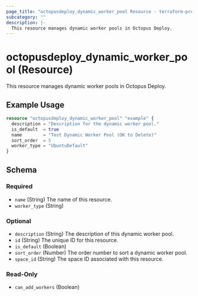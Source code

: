 ```yaml
---
page_title: "octopusdeploy_dynamic_worker_pool Resource - terraform-provider-octopusdeploy"
subcategory: ""
description: |-
  This resource manages dynamic worker pools in Octopus Deploy.
---
```


# octopusdeploy_dynamic_worker_pool (Resource)

This resource manages dynamic worker pools in Octopus Deploy.

## Example Usage

```terraform
resource "octopusdeploy_dynamic_worker_pool" "example" {
  description = "Description for the dynamic worker pool."
  is_default  = true
  name        = "Test Dynamic Worker Pool (OK to Delete)"
  sort_order  = 5
  worker_type = "UbuntuDefault"
}
```
<!-- schema generated by tfplugindocs -->
## Schema

### Required

- `name` (String) The name of this resource.
- `worker_type` (String)

### Optional

- `description` (String) The description of this dynamic worker pool.
- `id` (String) The unique ID for this resource.
- `is_default` (Boolean)
- `sort_order` (Number) The order number to sort a dynamic worker pool.
- `space_id` (String) The space ID associated with this resource.

### Read-Only

- `can_add_workers` (Boolean)


